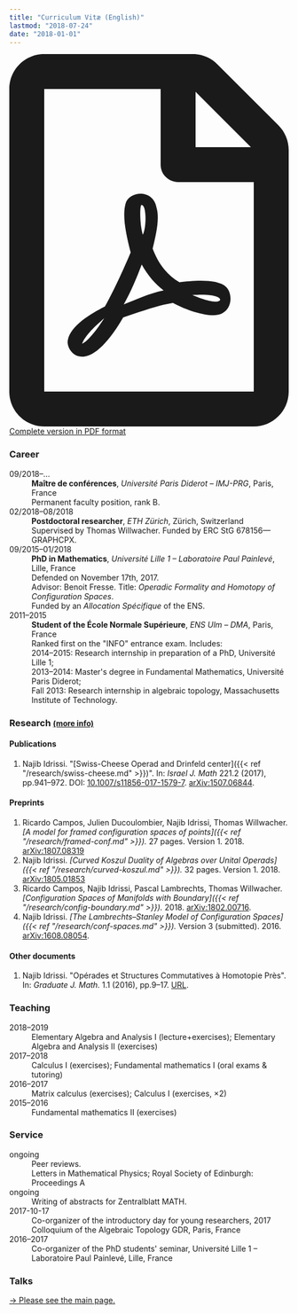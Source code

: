 ```yaml
---
title: "Curriculum Vitæ (English)"
lastmod: "2018-07-24"
date: "2018-01-01"
---
```


<p class="lead"><a href="/pdf/cv_idrissi_en.pdf"><svg class="svg-inline--fa fa-file-pdf fa-w-12" aria-hidden="true" data-prefix="far" data-icon="file-pdf" role="img" xmlns="http://www.w3.org/2000/svg" viewBox="0 0 384 512" data-fa-i2svg=""><path fill="currentColor" d="M369.9 97.9L286 14C277 5 264.8-.1 252.1-.1H48C21.5 0 0 21.5 0 48v416c0 26.5 21.5 48 48 48h288c26.5 0 48-21.5 48-48V131.9c0-12.7-5.1-25-14.1-34zM332.1 128H256V51.9l76.1 76.1zM48 464V48h160v104c0 13.3 10.7 24 24 24h104v288H48zm250.2-143.7c-12.2-12-47-8.7-64.4-6.5-17.2-10.5-28.7-25-36.8-46.3 3.9-16.1 10.1-40.6 5.4-56-4.2-26.2-37.8-23.6-42.6-5.9-4.4 16.1-.4 38.5 7 67.1-10 23.9-24.9 56-35.4 74.4-20 10.3-47 26.2-51 46.2-3.3 15.8 26 55.2 76.1-31.2 22.4-7.4 46.8-16.5 68.4-20.1 18.9 10.2 41 17 55.8 17 25.5 0 28-28.2 17.5-38.7zm-198.1 77.8c5.1-13.7 24.5-29.5 30.4-35-19 30.3-30.4 35.7-30.4 35zm81.6-190.6c7.4 0 6.7 32.1 1.8 40.8-4.4-13.9-4.3-40.8-1.8-40.8zm-24.4 136.6c9.7-16.9 18-37 24.7-54.7 8.3 15.1 18.9 27.2 30.1 35.5-20.8 4.3-38.9 13.1-54.8 19.2zm131.6-5s-5 6-37.3-7.8c35.1-2.6 40.9 5.4 37.3 7.8z"></path></svg> Complete version in PDF format</a></p>

### Career

<div class="row">
<dt class="col-lg-2 col-sm-3">09/2018–…</dt>
<dd class="col-lg-10 col-sm-9"><strong>Maître de conférences</strong>, <em>Université Paris Diderot – IMJ-PRG</em>, Paris, France<br>
Permanent faculty position, rank B.</dd>

<dt class="col-lg-2 col-sm-3">02/2018–08/2018</dt>
<dd class="col-lg-10 col-sm-9"><strong>Postdoctoral researcher</strong>, <em>ETH Zürich</em>, Zürich, Switzerland<br>
Supervised by Thomas Willwacher. Funded by ERC StG 678156—GRAPHCPX.</dd>

<dt class="col-lg-2 col-sm-3">09/2015–01/2018</dt>
<dd class="col-lg-10 col-sm-9"><strong>PhD in Mathematics</strong>, <em>Université Lille 1 – Laboratoire Paul Painlevé</em>, Lille, France<br>
Defended on November 17th, 2017.<br>
Advisor: Benoit Fresse.
Title: <em>Operadic Formality and Homotopy of Configuration Spaces</em>.<br>
Funded by an <em>Allocation Spécifique</em> of the ENS.</dd>

<dt class="col-lg-2 col-sm-3">2011–2015</dt>
<dd class="col-lg-10 col-sm-9"><strong>Student of the École Normale Supérieure</strong>, <em>ENS Ulm – DMA</em>, Paris, France<br>
Ranked first on the "INFO" entrance exam. Includes:<br>
2014–2015: Research internship in preparation of a PhD, Université Lille 1;<br>
2013–2014: Master's degree in Fundamental Mathematics, Université Paris Diderot;<br>
Fall 2013: Research internship in algebraic topology, Massachusetts Institute of Technology.</dd>
</div>

### Research <small>[(more info)](/en/research/)</small>

#### Publications

1. Najib Idrissi. "[Swiss-Cheese Operad and Drinfeld center]({{< ref "/research/swiss-cheese.md" >}})". In: *Israel J. Math* 221.2 (2017), pp.941–972. DOI: [10.1007/s11856-017-1579-7](https://doi.org/10.1007/s11856-017-1579-7). [arXiv:1507.06844](http://arxiv.org/abs/1507.06844).

#### Preprints

1. Ricardo Campos, Julien Ducoulombier, Najib Idrissi, Thomas Willwacher. *[A model for framed configuration spaces of points]({{< ref "/research/framed-conf.md" >}}).* 27 pages. Version 1. 2018. [arXiv:1807.08319](http://arxiv.org/abs/1807.08319)
1. Najib Idrissi. *[Curved Koszul Duality of Algebras over Unital Operads]({{< ref "/research/curved-koszul.md" >}}).* 32 pages. Version 1. 2018. [arXiv:1805.01853](http://arxiv.org/abs/1805.01853)
2. Ricardo Campos, Najib Idrissi, Pascal Lambrechts, Thomas Willwacher. *[Configuration Spaces of Manifolds with Boundary]({{< ref "/research/config-boundary.md" >}}).* 2018. [arXiv:1802.00716](http://arxiv.org/abs/1802.00716).
3. Najib Idrissi. *[The Lambrechts–Stanley Model of Configuration Spaces]({{< ref "/research/conf-spaces.md" >}}).* Version 3 (submitted). 2016. [arXiv:1608.08054](http://arxiv.org/abs/1608.08054).

#### Other documents

1. Najib Idrissi. "Opérades et Structures Commutatives à Homotopie Près". In: *Graduate J. Math.* 1.1 (2016), pp.9–17. [URL](http://www.gradmath.org/article/operades-et-structures-commutatives-a-homotopie-pres/).

### Teaching

<div class="row">
<dt class="col-lg-2 col-sm-3">2018–2019</dt>
<dd class="col-lg-10 col-sm-9">Elementary Algebra and Analysis I (lecture+exercises); Elementary Algebra and Analysis II (exercises)</dd>

<dt class="col-lg-2 col-sm-3">2017–2018</dt>
<dd class="col-lg-10 col-sm-9">Calculus I (exercises); Fundamental mathematics I (oral exams & tutoring)</dd>

<dt class="col-lg-2 col-sm-3">2016–2017</dt>
<dd class="col-lg-10 col-sm-9">Matrix calculus (exercises); Calculus I (exercises, ×2)</dd>

<dt class="col-lg-2 col-sm-3">2015–2016</dt>
<dd class="col-lg-10 col-sm-9">Fundamental mathematics II (exercises)</dd>
</div>

### Service

<div class="row">
<dt class="col-lg-2 col-sm-3">ongoing</dt>
<dd class="col-lg-10 col-sm-9">Peer reviews.<br>
Letters in Mathematical Physics; Royal Society of Edinburgh: Proceedings A</dd>

<dt class="col-lg-2 col-sm-3">ongoing</dt>
<dd class="col-lg-10 col-sm-9">Writing of abstracts for Zentralblatt MATH.</dd>

<dt class="col-lg-2 col-sm-3">2017-10-17</dt>
<dd class="col-lg-10 col-sm-9">Co-organizer of the introductory day for young researchers, 2017 Colloquium of the Algebraic Topology GDR, Paris, France</dd>

<dt class="col-lg-2 col-sm-3">2016–2017</dt>
<dd class="col-lg-10 col-sm-9">Co-organizer of the PhD students' seminar, Université Lille 1 – Laboratoire Paul Painlevé, Lille, France</dd>
</div>

### Talks

[→ Please see the main page.](/en/talk/)
